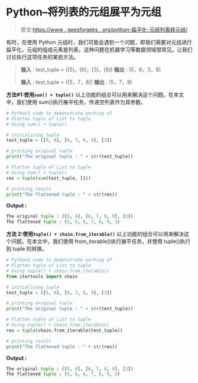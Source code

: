 # Python–将列表的元组展平为元组

> 原文:[https://www . geesforgeks . org/python-扁平化-元组列表转元组/](https://www.geeksforgeeks.org/python-flatten-tuple-of-list-to-tuple/)

有时，在使用 Python 元组时，我们可能会遇到一个问题，即我们需要对元组进行扁平化，元组的组成元素是列表。这种问题在机器学习等数据领域很常见。让我们讨论执行这项任务的某些方法。

> **输入** : test_tuple = ([5]，[6]，[3]，[8])
> **输出** : (5，6，3，8)
> 
> **输入** : test_tuple = ([5，7，8])
> **输出** : (5，7，8)

**方法#1:使用`sum() + tuple()`**
以上功能的组合可以用来解决这个问题。在本文中，我们使用 sum()执行展平任务，传递空列表作为其参数。

```py
# Python3 code to demonstrate working of 
# Flatten tuple of List to tuple
# Using sum() + tuple()

# initializing tuple
test_tuple = ([5, 6], [6, 7, 8, 9], [3])

# printing original tuple
print("The original tuple : " + str(test_tuple))

# Flatten tuple of List to tuple
# Using sum() + tuple()
res = tuple(sum(test_tuple, []))

# printing result 
print("The flattened tuple : " + str(res))
```

**Output :**

```py
The original tuple : ([5, 6], [6, 7, 8, 9], [3])
The flattened tuple : (5, 6, 6, 7, 8, 9, 3)

```

**方法 2:使用`tuple() + chain.from_iterable()`**
以上功能的组合可以用来解决这个问题。在本文中，我们使用 from_iterable()执行展平任务，并使用 tuple()执行到 tuple 的转换。

```py
# Python3 code to demonstrate working of 
# Flatten tuple of List to tuple
# Using tuple() + chain.from_iterable()
from itertools import chain

# initializing tuple
test_tuple = ([5, 6], [6, 7, 8, 9], [3])

# printing original tuple
print("The original tuple : " + str(test_tuple))

# Flatten tuple of List to tuple
# Using tuple() + chain.from_iterable()
res = tuple(chain.from_iterable(test_tuple))

# printing result 
print("The flattened tuple : " + str(res))
```

**Output :**

```py
The original tuple : ([5, 6], [6, 7, 8, 9], [3])
The flattened tuple : (5, 6, 6, 7, 8, 9, 3)

```